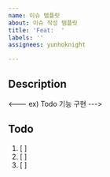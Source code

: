 ```yaml
---
name: 이슈 템플릿
about: 이슈 작성 템플릿
title: 'Feat:  '
labels: ''
assignees: yunhoknight

---
```


## Description
<--- ex) Todo 기능 구현 --->

## Todo
1. [ ]
2. [ ]
3. [ ]
